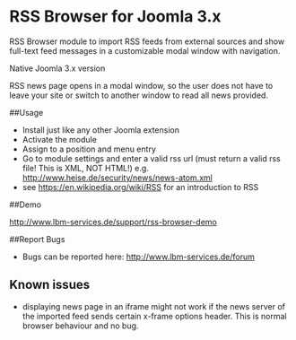# RSS Browser for Joomla 3.x

RSS Browser module to import RSS feeds from external sources and show full-text feed messages in a customizable modal window with navigation. 

Native Joomla 3.x version

RSS news page opens in a modal window, so the user does not have to leave your site or switch to another window to read all news provided.


##Usage

+ Install just like any other Joomla extension
+ Activate the module
+ Assign to a position and menu entry
+ Go to module settings and enter a valid rss url
(must return a valid rss file! This is XML, NOT HTML!) 
e.g. http://www.heise.de/security/news/news-atom.xml
+ see https://en.wikipedia.org/wiki/RSS for an introduction to RSS


##Demo

http://www.lbm-services.de/support/rss-browser-demo

##Report Bugs

- Bugs can be reported here: http://www.lbm-services.de/forum


## Known issues

- displaying news page in an iframe might not work if the news server of the imported feed sends certain x-frame options header. This is normal browser behaviour and no bug.








